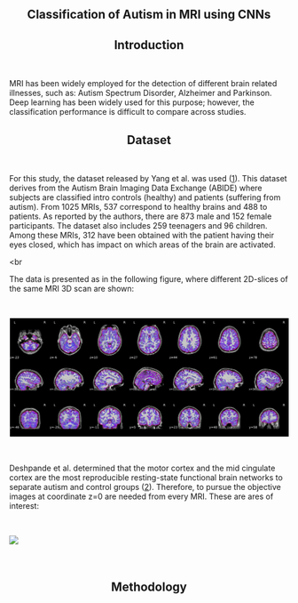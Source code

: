 <h2 align="center">Classification of Autism in MRI using CNNs</h2>

<h2 align="center">Introduction</h2>

<br>

MRI has been widely employed for the detection of different brain related illnesses, such as: Autism Spectrum Disorder, Alzheimer and Parkinson. Deep learning has been widely used for this purpose; however, the classification performance is difficult to compare across studies.
<br>

<h2 align="center">Dataset</h2>

<br>

For this study, the dataset released by Yang et al. was used (<a href="https://arxiv.org/abs/2211.12421">1</a>). This dataset derives from the Autism Brain Imaging Data Exchange (ABIDE) where subjects are classified intro controls (healthy) and patients (suffering from autism). From 1025 MRIs, 537 correspond to healthy brains and 488 to patients. As reported by the authors, there are 873 male and 152 female participants. The dataset also includes 259 teenagers and 96 children. Among these MRIs, 312 have been obtained with the patient having their eyes closed, which has impact on which areas of the brain are activated.

<br
  
The data is presented as in the following figure, where different 2D-slices of the same MRI 3D scan are shown:

<br>

![](https://github.com/romaniegaa/Portfolio/blob/main/images/brains.png)

<br>

Deshpande et al. determined that the motor cortex and the mid cingulate cortex are the most reproducible resting-state functional brain networks to separate autism and control groups (<a href="https://www.frontiersin.org/journals/neuroscience/articles/10.3389/fnins.2017.00459/full">2</a>). Therefore, to pursue the objective images at coordinate z=0 are needed from every MRI. These are ares of interest:

<br>

![](https://images-provider.frontiersin.org/api/ipx/w=370&f=webp/https://www.frontiersin.org/files/Articles/251884/fnins-11-00459-HTML/image_m/fnins-11-00459-g008.jpg)

<br>

<h2 align="center">Methodology</h2>

